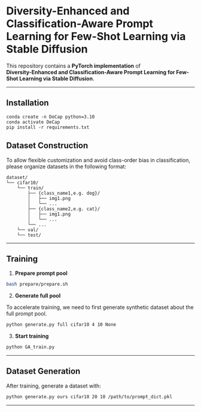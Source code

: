 # Diversity-Enhanced and Classification-Aware Prompt Learning for Few-Shot Learning via Stable Diffusion

This repository contains a **PyTorch implementation** of  
**Diversity-Enhanced and Classification-Aware Prompt Learning for Few-Shot Learning via Stable Diffusion**.  

---

## Installation
```
conda create -n DeCap python=3.10
conda activate DeCap
pip install -r requirements.txt
```
##  Dataset Construction

To allow flexible customization and avoid class-order bias in classification, please organize datasets in the following format:

```
dataset/
└── cifar10/
    └── train/
        ├── {class_name1,e.g. dog}/
        │   ├── img1.png
        │   └── ...
        ├── {class_name2,e.g. cat}/
        │   ├── img1.png
        │   └── ...
        └── ...
    └── val/
    └── test/
```

---

##  Training

1. **Prepare prompt pool**

```bash
bash prepare/prepare.sh
```
2. **Generate full pool**

To accelerate training, we need to first generate synthetic dataset about the full prompt pool.

```bash
python generate.py full cifar10 4 10 None
```
3. **Start training**

```bash
python GA_train.py
```

---

##  Dataset Generation

After training, generate a dataset with:

```bash
python generate.py ours cifar10 20 10 /path/to/prompt_dict.pkl
```

---

